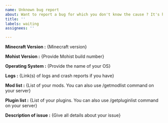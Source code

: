 ```yaml
---
name: Unknown bug report
about: Want to report a bug for which you don't know the cause ? It's here !
title: ''
labels: waiting
assignees: ''

---
```


<!-- ISSUE_TEMPLATE_3 -> IMPORTANT: DO NOT DELETE THIS LINE.-->

<!-- Thank you for reporting ! Please note that issues can take a lot of time to be fixed and there is no eta.-->

<!-- If you don't know where to upload your logs and crash reports, you can use these websites : -->
<!-- https://gist.github.com (recommended) -->
<!-- https://mclo.gs -->
<!-- https://haste.mohistmc.com -->
<!-- https://pastebin.com -->

<!-- TO FILL THIS TEMPLATE, YOU NEED TO REPLACE THE {} BY WHAT YOU WANT -->

**Minecraft Version :** {Minecraft version}

**Mohist Version :** {Provide Mohist build number}

**Operating System :** {Provide the name of your OS}

**Logs :** {Link(s) of logs and crash reports if you have}

**Mod list :** {List of your mods. You can also use /getmodlist command on your server}

**Plugin list :** {List of your plugins. You can also use /getpluginlist command on your server}

**Description of issue :** {Give all details about your issue}
